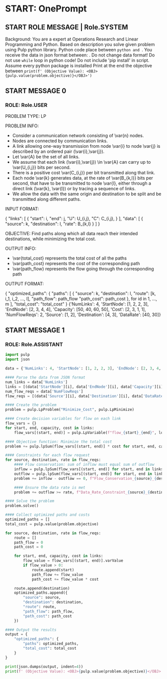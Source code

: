 # START: OnePrompt 
## START ROLE MESSAGE | Role.SYSTEM 
Background: You are a expert at Operations Research and Linear Programming and Python. Based on description you solve given problem using Pulp python library. Python code place between ```python and ```. You receive the data in json format between: <DATA></DATA>. Do not change data format! Do not use `while` loop in python code! Do not include 'pip install' in script. Assume every python package is installed Print at the end the objective between <OBJ></OBJ> `print(f' (Objective Value): <OBJ>{pulp.value(problem.objective)}</OBJ>')`  
## START MESSAGE 0 
### ROLE: Role.USER
<DESCRIPTION>
PROBLEM TYPE: LP

PROBLEM INFO:

- Consider a communication network consisting of \var{n} nodes.
- Nodes are con­nected by communication links.
- A link allowing one-way transmission from node \var{i} to node \var{j} is described by an ordered pair (\var{i},\var{j}). 
- Let \var{A} be the set of all links. 
- We assume that each link (\var{i},\var{j}) \in \var{A} can carry up to \var{U_{i,j}} bits per second. 
- There is a positive cost \var{C_{i,j}} per bit transmitted along that link. 
- Each node \var{k} generates data, at the rate of \var{B_{k,l}} bits per second, that have to be transmitted to node \var{l}, either through a direct link (\var{k}, \var{l}) or by tracing a sequence of links. 
- We allow the data with the same origin and destination to be split and be transmitted along different paths.

INPUT FORMAT:

{
    "links": [
       {
        "start": i,
        "end": j,
        "U": U_{i,j},
        "C": C_{i,j},
       }
    ],
    "data": [
        {
            "source": k,
            "destination": l,
            "rate": B_{k,l}
        }
    ]
}


OBJECTIVE: Find paths along which all data reach their intended destinations, while minimizing the total cost. 



OUTPUT INFO:
- \var{total_cost} represents the total cost of all the paths
- \var{path_cost} represents the cost of the corresponding path
- \var{path_flow} represents the flow going through the corresponding path

OUTPUT FORMAT:

{
    "optimized_paths": {
        "paths": [
            {
                "source": k,
                "destination": l,
                "route": [k, i_1, i_2, ..., l],
                "path_flow": path_flow
                "path_cost": path_cost
            },
            for id in 1, ..., m 
        ],
    "total_cost": "total_cost"
}
</DESCRIPTION>
<DATA>
{'NumLinks': 4, 'StartNode': [1, 2, 2, 3], 'EndNode': [2, 3, 4, 4], 'Capacity': [50, 40, 60, 50], 'Cost': [2, 3, 1, 1], 'NumFlowReqs': 2, 'Source': [1, 2], 'Destination': [4, 3], 'DataRate': [40, 30]}</DATA>


## START MESSAGE 1 
### ROLE: Role.ASSISTANT
```python
import pulp
import json

data = {'NumLinks': 4, 'StartNode': [1, 2, 2, 3], 'EndNode': [2, 3, 4, 4], 'Capacity': [50, 40, 60, 50], 'Cost': [2, 3, 1, 1], 'NumFlowReqs': 2, 'Source': [1, 2], 'Destination': [4, 3], 'DataRate': [40, 30]}

#### Parse the data from JSON format
num_links = data['NumLinks']
links = [(data['StartNode'][i], data['EndNode'][i], data['Capacity'][i], data['Cost'][i]) for i in range(num_links)]
num_flow_reqs = data['NumFlowReqs']
flow_reqs = [(data['Source'][i], data['Destination'][i], data['DataRate'][i]) for i in range(num_flow_reqs)]

#### Create the problem
problem = pulp.LpProblem("Minimize_Cost", pulp.LpMinimize)

#### Create decision variables for flow on each link
flow_vars = {}
for start, end, capacity, cost in links:
    flow_vars[(start, end)] = pulp.LpVariable(f"flow_{start}_{end}", lowBound=0, upBound=capacity)

#### Objective function: Minimize the total cost
problem += pulp.lpSum(flow_vars[(start, end)] * cost for start, end, capacity, cost in links), "Total_Cost"

#### Constraints for each flow request
for source, destination, rate in flow_reqs:
    #### Flow conservation: sum of inflow must equal sum of outflow
    inflow = pulp.lpSum(flow_vars[(start, end)] for start, end in links if end == destination)
    outflow = pulp.lpSum(flow_vars[(start, end)] for start, end in links if start == source)
    problem += inflow - outflow == 0, f"Flow_Conservation_{source}_{destination}"

    #### Ensure the data rate is met
    problem += outflow >= rate, f"Data_Rate_Constraint_{source}_{destination}"

#### Solve the problem
problem.solve()

#### Collect optimized paths and costs
optimized_paths = []
total_cost = pulp.value(problem.objective)

for source, destination, rate in flow_reqs:
    route = []
    path_flow = 0
    path_cost = 0

    for start, end, capacity, cost in links:
        flow_value = flow_vars[(start, end)].varValue
        if flow_value > 0:
            route.append(start)
            path_flow += flow_value
            path_cost += flow_value * cost

    route.append(destination)
    optimized_paths.append({
        "source": source,
        "destination": destination,
        "route": route,
        "path_flow": path_flow,
        "path_cost": path_cost
    })

#### Output the results
output = {
    "optimized_paths": {
        "paths": optimized_paths,
        "total_cost": total_cost
    }
}

print(json.dumps(output, indent=4))
print(f' (Objective Value): <OBJ>{pulp.value(problem.objective)}</OBJ>')
```

